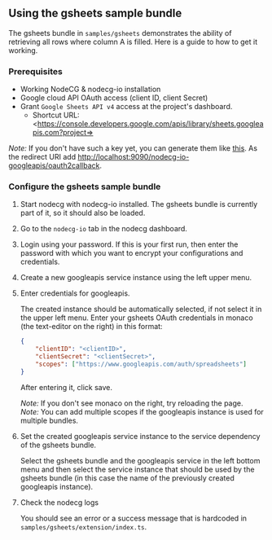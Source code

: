 ## Using the gsheets sample bundle

The gsheets bundle in `samples/gsheets` demonstrates the ability of retrieving all rows where column A is filled. Here is a guide to how to get it working.

### Prerequisites

-   Working NodeCG & nodecg-io installation
-   Google cloud API OAuth access (client ID, client Secret)
-   Grant `Google Sheets API v4` access at the project's dashboard.
    -   Shortcut URL: <https://console.developers.google.com/apis/library/sheets.googleapis.com?project=<project-id>>

_Note:_ If you don't have such a key yet, you can generate them like [this](https://developers.google.com/identity/protocols/oauth2/web-server#creatingcred). As the redirect URI add <http://localhost:9090/nodecg-io-googleapis/oauth2callback>.

### Configure the gsheets sample bundle

1. Start nodecg with nodecg-io installed. The gsheets bundle is currently part of it, so it should also be loaded.

2. Go to the `nodecg-io` tab in the nodecg dashboard.

3. Login using your password. If this is your first run, then enter the password with which you want to encrypt your configurations and credentials.

4. Create a new googleapis service instance using the left upper menu.

5. Enter credentials for googleapis.

    The created instance should be automatically selected, if not select it in the upper left menu. Enter your gsheets OAuth credentials in monaco (the text-editor on the right) in this format:

    ```json
    {
        "clientID": "<clientID>",
        "clientSecret": "<clientSecret>",
        "scopes": ["https://www.googleapis.com/auth/spreadsheets"]
    }
    ```

    After entering it, click save.

    _Note:_ If you don't see monaco on the right, try reloading the page.  
    _Note:_ You can add multiple scopes if the googleapis instance is used for multiple bundles.

6. Set the created googleapis service instance to the service dependency of the gsheets bundle.

    Select the gsheets bundle and the googleapis service in the left bottom menu and then select the service instance that should be used by the gsheets bundle (in this case the name of the previously created googleapis instance).

7. Check the nodecg logs

    You should see an error or a success message that is hardcoded in `samples/gsheets/extension/index.ts`.
